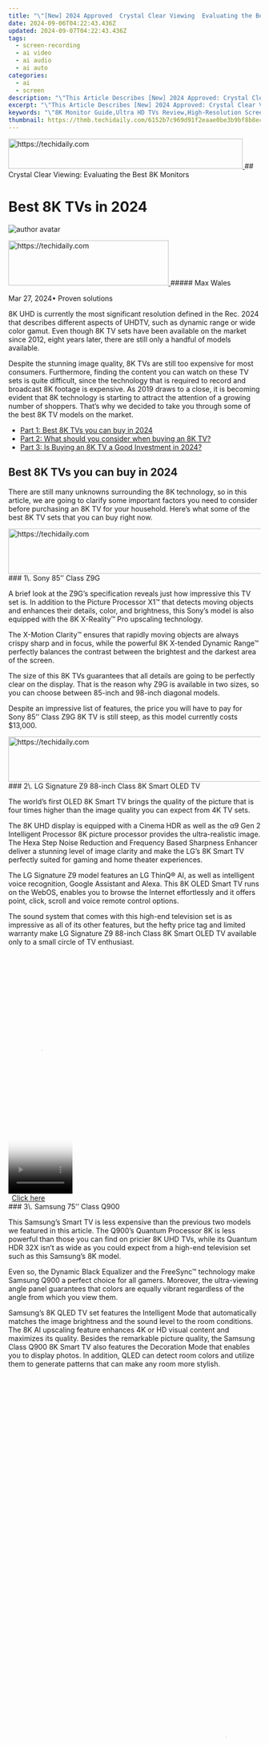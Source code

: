 ```yaml
---
title: "\"[New] 2024 Approved  Crystal Clear Viewing  Evaluating the Best 8K Monitors\""
date: 2024-09-06T04:22:43.436Z
updated: 2024-09-07T04:22:43.436Z
tags: 
  - screen-recording
  - ai video
  - ai audio
  - ai auto
categories: 
  - ai
  - screen
description: "\"This Article Describes [New] 2024 Approved: Crystal Clear Viewing: Evaluating the Best 8K Monitors\""
excerpt: "\"This Article Describes [New] 2024 Approved: Crystal Clear Viewing: Evaluating the Best 8K Monitors\""
keywords: "\"8K Monitor Guide,Ultra HD TVs Review,High-Resolution Screens,Top 8K Display,Clear 8K Visuals,Best 8K UHD Monitors,Premium 8K Displays\""
thumbnail: https://thmb.techidaily.com/6152b7c969d91f2eaae0be3b9bf8b8ec86f6a4683a1dd9c2aefb366c737706ad.jpg
---
```


<!-- affiliate ads begin -->
<a href="https://aligracehair.sjv.io/c/5597632/2115950/19272" target="_top" id="2115950">
  <img src="//a.impactradius-go.com/display-ad/19272-2115950" border="0" alt="https://techidaily.com" width="468" height="60"/>
</a>
<img height="0" width="0" src="https://aligracehair.sjv.io/i/5597632/2115950/19272" style="position:absolute;visibility:hidden;" border="0" />
<!-- affiliate ads end -->
## Crystal Clear Viewing: Evaluating the Best 8K Monitors

# Best 8K TVs in 2024

![author avatar](https://images.wondershare.com/filmora/article-images/max-wales-author.jpg)

<!-- affiliate ads begin -->
<a href="https://aligracehair.sjv.io/c/5597632/2135401/19272" target="_top" id="2135401">
  <img src="//a.impactradius-go.com/display-ad/19272-2135401" border="0" alt="https://techidaily.com" width="320" height="90"/>
</a>
<img height="0" width="0" src="https://aligracehair.sjv.io/i/5597632/2135401/19272" style="position:absolute;visibility:hidden;" border="0" />
<!-- affiliate ads end -->
##### Max Wales

 Mar 27, 2024• Proven solutions

8K UHD is currently the most significant resolution defined in the Rec. 2024 that describes different aspects of UHDTV, such as dynamic range or wide color gamut. Even though 8K TV sets have been available on the market since 2012, eight years later, there are still only a handful of models available.

Despite the stunning image quality, 8K TVs are still too expensive for most consumers. Furthermore, finding the content you can watch on these TV sets is quite difficult, since the technology that is required to record and broadcast 8K footage is expensive. As 2019 draws to a close, it is becoming evident that 8K technology is starting to attract the attention of a growing number of shoppers. That’s why we decided to take you through some of the best 8K TV models on the market.

* [Part 1: Best 8K TVs you can buy in 2024](#best%5F8K%5Ftvs)
* [Part 2: What should you consider when buying an 8K TV?](#what%5Fshould%5Fyou%5Fconsider%5Fwhen%5Fbuying%5F8K%5FTV)
* [Part 3: Is Buying an 8K TV a Good Investment in 2024?](#is%5Fit%5Fworth%5Fto%5Fbuy%5F8K%5Ftv)

## Best 8K TVs you can buy in 2024

There are still many unknowns surrounding the 8K technology, so in this article, we are going to clarify some important factors you need to consider before purchasing an 8K TV for your household. Here’s what some of the best 8K TV sets that you can buy right now.

<!-- affiliate ads begin -->
<a href="https://ephamedtechinc.pxf.io/c/5597632/2137213/26400" target="_top" id="2137213">
  <img src="//a.impactradius-go.com/display-ad/26400-2137213" border="0" alt="https://techidaily.com" width="728" height="90"/>
</a>
<img height="0" width="0" src="https://ephamedtechinc.pxf.io/i/5597632/2137213/26400" style="position:absolute;visibility:hidden;" border="0" />
<!-- affiliate ads end -->
### 1\. Sony 85’’ Class Z9G

A brief look at the Z9G’s specification reveals just how impressive this TV set is. In addition to the Picture Processor X1™ that detects moving objects and enhances their details, color, and brightness, this Sony’s model is also equipped with the 8K X-Reality™ Pro upscaling technology.

The X-Motion Clarity™ ensures that rapidly moving objects are always crispy sharp and in focus, while the powerful 8K X-tended Dynamic Range™ perfectly balances the contrast between the brightest and the darkest area of the screen.

The size of this 8K TVs guarantees that all details are going to be perfectly clear on the display. That is the reason why Z9G is available in two sizes, so you can choose between 85-inch and 98-inch diagonal models.

Despite an impressive list of features, the price you will have to pay for Sony 85’’ Class Z9G 8K TV is still steep, as this model currently costs $13,000\.

<!-- affiliate ads begin -->
<a href="https://ephamedtechinc.pxf.io/c/5597632/2130528/26400" target="_top" id="2130528">
  <img src="//a.impactradius-go.com/display-ad/26400-2130528" border="0" alt="https://techidaily.com" width="728" height="90"/>
</a>
<img height="0" width="0" src="https://ephamedtechinc.pxf.io/i/5597632/2130528/26400" style="position:absolute;visibility:hidden;" border="0" />
<!-- affiliate ads end -->
### 2\. LG Signature Z9 88-inch Class 8K Smart OLED TV

The world’s first OLED 8K Smart TV brings the quality of the picture that is four times higher than the image quality you can expect from 4K TV sets.

The 8K UHD display is equipped with a Cinema HDR as well as the α9 Gen 2 Intelligent Processor 8K picture processor provides the ultra-realistic image. The Hexa Step Noise Reduction and Frequency Based Sharpness Enhancer deliver a stunning level of image clarity and make the LG’s 8K Smart TV perfectly suited for gaming and home theater experiences.

The LG Signature Z9 model features an LG ThinQ® AI, as well as intelligent voice recognition, Google Assistant and Alexa. This 8K OLED Smart TV runs on the WebOS, enables you to browse the Internet effortlessly and it offers point, click, scroll and voice remote control options.

The sound system that comes with this high-end television set is as impressive as all of its other features, but the hefty price tag and limited warranty make LG Signature Z9 88-inch Class 8K Smart OLED TV available only to a small circle of TV enthusiast.

<!-- affiliate ads begin -->
<span id="1975658">
					<video width="128" height="480" style="cursor:pointer"
           poster="//a.impactradius-go.com/display-clicktoplayimage/1975658.png"
           onclick="if(!this.playClicked){this.play();this.setAttribute('controls',true);this.playClicked=true;}">
	   <source src="//a.impactradius-go.com/display-ad/22993-1975658">
	   <img src="//a.impactradius-go.com/display-clicktoplayimage/1975658.png" style="border: none; height: 100%; width: 100%; object-fit: contain">
	</video>
	<div style="width:80px;text-align:center"><a href="javascript:window.open(decodeURIComponent('https%3A%2F%2Fhomestyler.sjv.io%2Fc%2F5597632%2F1975658%2F22993'), '_blank');void(0);">Click here</a></div>
</span>
<img height="0" width="0" src="https://imp.pxf.io/i/5597632/1975658/22993" style="position:absolute;visibility:hidden;" border="0" />
<!-- affiliate ads end -->
### 3\. Samsung 75’’ Class Q900

This Samsung’s Smart TV is less expensive than the previous two models we featured in this article. The Q900’s Quantum Processor 8K is less powerful than those you can find on pricier 8K UHD TVs, while its Quantum HDR 32X isn’t as wide as you could expect from a high-end television set such as this Samsung’s 8K model.

Even so, the Dynamic Black Equalizer and the FreeSync™ technology make Samsung Q900 a perfect choice for all gamers. Moreover, the ultra-viewing angle panel guarantees that colors are equally vibrant regardless of the angle from which you view them.

Samsung’s 8K QLED TV set features the Intelligent Mode that automatically matches the image brightness and the sound level to the room conditions. The 8K AI upscaling feature enhances 4K or HD visual content and maximizes its quality. Besides the remarkable picture quality, the Samsung Class Q900 8K Smart TV also features the Decoration Mode that enables you to display photos. In addition, QLED can detect room colors and utilize them to generate patterns that can make any room more stylish.

<!-- affiliate ads begin -->
<span id="1424527">
					<video width="864" height="1536" style="cursor:pointer"
           poster="//a.impactradius-go.com/display-clicktoplayimage/1424527.png"
           onclick="if(!this.playClicked){this.play();this.setAttribute('controls',true);this.playClicked=true;}">
	   <source src="//a.impactradius-go.com/display-ad/16446-1424527">
	   <img src="//a.impactradius-go.com/display-clicktoplayimage/1424527.png" style="border: none; height: 100%; width: 100%; object-fit: contain">
	</video>
	<div style="width:540px;text-align:center"><a href="javascript:window.open(decodeURIComponent('https%3A%2F%2Flaganoo.pxf.io%2Fc%2F5597632%2F1424527%2F16446'), '_blank');void(0);">Click here</a></div>
</span>
<img height="0" width="0" src="https://imp.pxf.io/i/5597632/1424527/16446" style="position:absolute;visibility:hidden;" border="0" />
<!-- affiliate ads end -->
### 4\. Sharp Aquos 8K TV

The 8K television sets from the Aquos series are available in three different sizes, so you can choose from 60’’, 70’’ and 80’’ models. The IGZO displays are capable of displaying images that have up to 33 million pixels and depict colors accurately, just as nature intended them to be. The wide color gamut ensures realistic color depiction and creates an enhanced feeling of depth in all images displayed on Sharp Aquos 8K TVs.

Furthermore, the high-transmittance liquid crystal technology is empowered by a wide dynamic range so that all images are bright and vibrant.

The 8K AI Revelation image processing engine possesses stunning processing capacity and it can upscale all lower resolution content to the 8K image quality. In addition, the Sharp Aquos 8K TVs are equipped with the AI that reduces noise in images and reconstructs information that is lost during the upscaling process. Each of the Aquos 8K TV models features a powerful sound system that reproduces all sounds accurately and without any quality loss.

### The Comparison of the Best 8K TVs in 2024

| **8K TV Model**       | **Sony Z9G** | **LG Signature Z9**   | **Samsung 75’’ Class Q900** | **Sharp Aquos 8K TV** |
| --------------------- | ------------ | --------------------- | --------------------------- | --------------------- |
| **Price**             | $12,999,99   | $29,999,99            | $6,999,99                   | Depends on the model  |
| **Screen size**       | 85-inch      | 88-inch               | 75-inch                     | 60, 70 and 80-inch    |
| **Panel type**        | LCD          | OLED                  | QLED                        | LED                   |
| **HDR Compatibility** | Yes          | Yes                   | Yes                         | Yes                   |
| **Refresh rate**      | 240 Hz       | Variable refresh rate | 240 Hz                      | 100/120 Hz            |
| **Voice control**     | Yes          | Yes                   | Yes                         | Yes                   |

### What should you consider when buying an 8K TV?

Although 8K TVs have been on the market for the larger part of this decade, they are still far from being largely accepted by the mainstream. However, there is no doubt that the quality of the images and sound 8K TV sets can reproduce surpasses that of most powerful Full HD and [4K TVs](https://tools.techidaily.com/wondershare/filmora/download/).

The **size of the TV’s display** is the first and probably the most crucial factor you should consider before you choose to purchase an 8K TV. The difference in the picture quality between 4K and 8K television sets isn’t that obvious if the diagonal of the display is relatively short. The vast majority of the 8K TV models have **diagonals that range from 60 to 100 inches.** The quality of the details becomes more visible as the size of the TV increases, which is why you shouldn’t choose 8K TV models that have diagonals that are shorter than 80 inches.

Besides the size, you should also pay close attention to the TV’s **image processing capabilities**, its **dynamic range,** and the **upscaling options.** The dynamic range guarantees that the contrast between the darkest and brightest areas of the screen is going to be perfectly balanced, which enables you to see objects that are in the shadows clearly.

Moreover, the accuracy with which the 8K TV depicts colors depends on its image processing capacity, so you must make sure that the model you are considering can display realistic colors even when playing demanding visual content.

The 8K upscaling options are particularly important because finding the videos or video games in 8K resolution is still difficult, and TV’s upscaling potential can bring out the most of the visual content in lower resolutions.

### Is Buying an 8K TV a Good Investment in 2024?

Despite being commercially available, 8K TVs are still excruciatingly expensive. Their price is hardly justified because the content in 8K resolution isn’t easy to come by. Currently, only a handful of professional video cameras offer the option to capture footage in this resolution, and most TV and movie productions have been slow in adopting the 8K resolution.

Professional cinematographers and video editors who need to process the footage captured in 8K resolution can benefit from purchasing an 8K TV set or monitor because it will enable them to see how the material they are editing is going to look like.

However, it is too early for most homeowners to jump on the 8K train because it still isn’t clear if the movie and TV stations are going to make the switch to the 8K resolution in the near future. Until the 8K resolution becomes the industry standard, it is better to stick to 4K television sets simply because there is more content available.

**Conclusion**

The hyper-realistic images 8K TVs can reproduce would leave anyone breathless, as the level of detail they depict is unprecedented. Nonetheless, the 8K technology is still developing, and at this point, it is hard to say if it will become the industry standard in the foreseeable future. The selection of 8K TV models is going to remain as scarce in 2024 as it was in the previous years, so it may be a good idea to postpone buying of a new 8K TV until more models become available on the market.

![author avatar](https://images.wondershare.com/filmora/article-images/max-wales-author.jpg)

Max Wales

Max Wales is a writer and a lover of all things video.

Follow @Max Wales


<ins class="adsbygoogle"
     style="display:block"
     data-ad-format="autorelaxed"
     data-ad-client="ca-pub-7571918770474297"
     data-ad-slot="1223367746"></ins>



<ins class="adsbygoogle"
     style="display:block"
     data-ad-client="ca-pub-7571918770474297"
     data-ad-slot="8358498916"
     data-ad-format="auto"
     data-full-width-responsive="true"></ins>






<span class="atpl-alsoreadstyle">Also read:</span>
<div><ul>
<li><a href="https://fox-boxes.techidaily.com/new-2024-approved-elevating-aerial-photography-with-gopro-karma/"><u>[New] 2024 Approved Elevating Aerial Photography with GoPro Karma</u></a></li>
<li><a href="https://fox-boxes.techidaily.com/new-2024-approved-unlock-the-best-top-9-gamers-hubs/"><u>[New] 2024 Approved Unlock the Best Top 9 Gamers' Hubs</u></a></li>
<li><a href="https://fox-boxes.techidaily.com/new-beyond-wirecast-a-guide-to-alternative-software-for-2024/"><u>[New] Beyond WireCast A Guide to Alternative Software for 2024</u></a></li>
<li><a href="https://fox-boxes.techidaily.com/new-diving-into-virtual-worlds-iphone-vr-viewing-101-for-2024/"><u>[New] Diving Into Virtual Worlds IPhone VR Viewing 101 for 2024</u></a></li>
<li><a href="https://fox-boxes.techidaily.com/new-expressive-element-enhancers/"><u>[New] Expressive Element Enhancers</u></a></li>
<li><a href="https://fox-boxes.techidaily.com/new-from-vivid-to-velvet-adobe-premiere-transitions-for-2024/"><u>[New] From Vivid To Velvet Adobe Premiere Transitions for 2024</u></a></li>
<li><a href="https://fox-boxes.techidaily.com/new-how-to-correct-fisheye-lens-distortion-from-gopro-footage/"><u>[New] How to Correct Fisheye (Lens Distortion) From GoPro Footage</u></a></li>
<li><a href="https://fox-boxes.techidaily.com/new-in-2024-crisp-capture-leaders-the-ultimate-list-of-premium-4k-phone-cameras/"><u>[New] In 2024, Crisp Capture Leaders The Ultimate List of Premium 4K Phone Cameras</u></a></li>
<li><a href="https://fox-boxes.techidaily.com/new-in-2024-new-horizons-in-media-grasping-the-fundamentals-of-screen-resolution/"><u>[New] In 2024, New Horizons in Media Grasping the Fundamentals of Screen Resolution</u></a></li>
<li><a href="https://fox-boxes.techidaily.com/new-simplifying-your-workflow-online-photo-cropping-made-simple-for-2024/"><u>[New] Simplifying Your Workflow Online Photo Cropping Made Simple for 2024</u></a></li>
<li><a href="https://fox-boxes.techidaily.com/updated-2024-approved-step-into-the-metaverse-analyzing-6-engrossing-cases/"><u>[Updated] 2024 Approved Step Into the Metaverse Analyzing 6 Engrossing Cases</u></a></li>
<li><a href="https://fox-boxes.techidaily.com/updated-enjoy-unparalleled-quality-youtubes-elite-4k-solutions-for-2024/"><u>[Updated] Enjoy Unparalleled Quality YouTube's Elite 4K Solutions for 2024</u></a></li>
<li><a href="https://fox-boxes.techidaily.com/updated-harmonyhub-combining-ios-and-macos-photo-videos-for-2024/"><u>[Updated] HarmonyHub Combining iOS & macOS Photo-Videos for 2024</u></a></li>
<li><a href="https://fox-boxes.techidaily.com/updated-in-2024-beginning-a-charitable-cyber-fundraiser-on-fb/"><u>[Updated] In 2024, Beginning a Charitable Cyber Fundraiser on FB</u></a></li>
<li><a href="https://fox-boxes.techidaily.com/updated-in-2024-the-art-of-visual-storytelling-made-simple-with-windows-10s-tools/"><u>[Updated] In 2024, The Art of Visual Storytelling Made Simple with Windows 10'S Tools</u></a></li>
<li><a href="https://youtube-web.techidaily.com/ed-instant-guide-photos-to-powerful-youtube-channel-thumbnails-in-a-flash/"><u>[Updated] Instant Guide Photos to Powerful YouTube Channel Thumbnails in a Flash</u></a></li>
<li><a href="https://fox-boxes.techidaily.com/updated-mastering-the-art-of-webp-conversion-to-jpeg/"><u>[Updated] Mastering the Art of WebP Conversion to JPEG</u></a></li>
<li><a href="https://fox-boxes.techidaily.com/updated-most-popular-20-pubg-screen-captures-unrestricted/"><u>[Updated] Most Popular 20 PUBG Screen Captures, Unrestricted</u></a></li>
<li><a href="https://fox-boxes.techidaily.com/updated-perfect-images-with-frames-best-sites-and-tools-of-2023-reviewed-for-2024/"><u>[Updated] Perfect Images with Frames Best Sites and Tools of 2023 Reviewed for 2024</u></a></li>
<li><a href="https://fox-boxes.techidaily.com/updated-transform-your-digital-assets-top-7-tools-to-create-nfts/"><u>[Updated] Transform Your Digital Assets - Top 7 Tools to Create NFTs</u></a></li>
<li><a href="https://fox-boxes.techidaily.com/updated-ultimate-gaming-experience-samsung-ue590-freesync-screen/"><u>[Updated] Ultimate Gaming Experience Samsung UE590 FreeSync Screen</u></a></li>
<li><a href="https://fox-friendly.techidaily.com/2024-approved-from-zero-to-hero-3-proven-strategies-for-livestream-success-on-youtube/"><u>2024 Approved From Zero to Hero 3 Proven Strategies for Livestream Success on YouTube</u></a></li>
<li><a href="https://video-capture.techidaily.com/2024-approved-the-essential-guide-to-du-recorder-functionality/"><u>2024 Approved The Essential Guide to Du Recorder Functionality</u></a></li>
<li><a href="https://fox-cloud.techidaily.com/2024-approved-the-quest-for-the-ultimate-cinematography-experts/"><u>2024 Approved The Quest for the Ultimate Cinematography Experts</u></a></li>
<li><a href="https://extra-resources.techidaily.com/best-hd-cameras-for-comprehensive-social-media-broadcasts/"><u>Best HD Cameras for Comprehensive Social Media Broadcasts</u></a></li>
<li><a href="https://unlock-android.techidaily.com/best-xiaomi-14-pattern-lock-removal-tools-remove-android-pattern-lock-without-losing-data-by-drfone-android/"><u>Best Xiaomi 14 Pattern Lock Removal Tools Remove Android Pattern Lock Without Losing Data</u></a></li>
<li><a href="https://youtube-videos.techidaily.com/elevate-engagement-on-youtube-fending-off-automated-audiences/"><u>Elevate Engagement on YouTube Fending Off Automated Audiences</u></a></li>
<li><a href="https://technical-tips.techidaily.com/essential-points-to-check-prior-to-purchasing-secondhand-notebook-computers/"><u>Essential Points to Check Prior to Purchasing Secondhand Notebook Computers</u></a></li>
<li><a href="https://win-answers.techidaily.com/fixing-the-issue-how-to-resolve-when-red-dead-redemption-2-fails-to-start/"><u>Fixing the Issue: How to Resolve When Red Dead Redemption 2 Fails to Start</u></a></li>
<li><a href="https://fox-boxes.techidaily.com/gopros-greatest-hits-max-360-vs-hero-11-comparison-for-2024/"><u>GoPro's Greatest Hits Max 360 vs Hero 11 Comparison for 2024</u></a></li>
<li><a href="https://pokemon-go-android.techidaily.com/here-are-some-pro-tips-for-pokemon-go-pvp-battles-on-realme-narzo-60x-5g-drfone-by-drfone-virtual-android/"><u>Here are Some Pro Tips for Pokemon Go PvP Battles On Realme Narzo 60x 5G | Dr.fone</u></a></li>
<li><a href="https://fox-boxes.techidaily.com/illuminating-path-to-stellar-android-video-quality-for-2024/"><u>Illuminating Path to Stellar Android Video Quality for 2024</u></a></li>
<li><a href="https://fox-boxes.techidaily.com/illuminating-the-sensor-rich-world-of-iphone-x-photos-for-2024/"><u>Illuminating the Sensor-Rich World of iPhone X Photos for 2024</u></a></li>
<li><a href="https://fox-boxes.techidaily.com/in-2024-elite-writers-of-aural-narratives/"><u>In 2024, Elite Writers of Aural Narratives</u></a></li>
<li><a href="https://fox-boxes.techidaily.com/in-2024-lightning-flicker-viewer-windows-photos/"><u>In 2024, Lightning Flicker Viewer - Windows Photos</u></a></li>
<li><a href="https://tech-revival.techidaily.com/mastering-the-art-of-crafting-a-winning-resume-with-chatgpt/"><u>Mastering the Art of Crafting a Winning Résumé with ChatGPT</u></a></li>
<li><a href="https://fox-boxes.techidaily.com/mastering-zoom-meetings-on-chromebooks-for-2024/"><u>Mastering Zoom Meetings on Chromebooks for 2024</u></a></li>
<li><a href="https://fox-boxes.techidaily.com/navigating-new-worlds-an-in-depth-study-of-6-metaverse-models/"><u>Navigating New Worlds An In-Depth Study of 6 Metaverse Models</u></a></li>
<li><a href="https://games-able.techidaily.com/premium-asus-rog-ally-dock-compilation-2024-edition/"><u>Premium ASUS ROG Ally Dock Compilation, 2024 Edition</u></a></li>
<li><a href="https://some-approaches.techidaily.com/tips-to-trim-down-lag-during-xbox-zoom-sessions-for-2024/"><u>Tips to Trim Down Lag During Xbox-Zoom Sessions for 2024</u></a></li>
<li><a href="https://facebook-video-recording.techidaily.com/watching-outdated-facebook-chronicles-mobilelaptop/"><u>Watching Outdated Facebook Chronicles (Mobile/Laptop)</u></a></li>
</ul></div>
